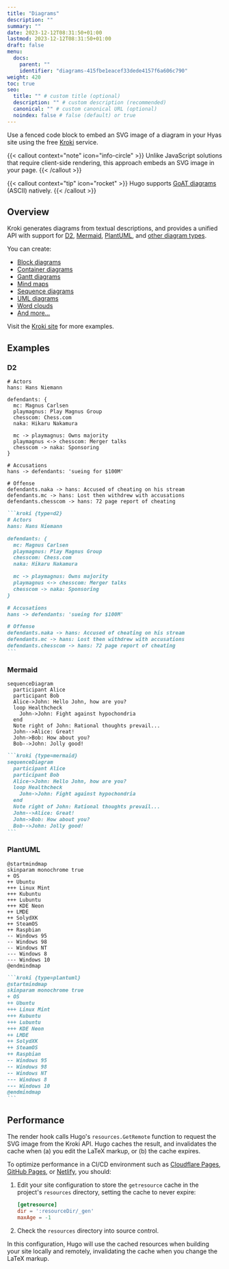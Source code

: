 ```yaml
---
title: "Diagrams"
description: ""
summary: ""
date: 2023-12-12T08:31:50+01:00
lastmod: 2023-12-12T08:31:50+01:00
draft: false
menu:
  docs:
    parent: ""
    identifier: "diagrams-415fbe1eacef33dede4157f6a606c790"
weight: 420
toc: true
seo:
  title: "" # custom title (optional)
  description: "" # custom description (recommended)
  canonical: "" # custom canonical URL (optional)
  noindex: false # false (default) or true
---
```


Use a fenced code block to embed an SVG image of a diagram in your Hyas site using the free [Kroki](https://kroki.io/) service.

{{< callout context="note" icon="info-circle" >}}
Unlike JavaScript solutions that require client-side rendering, this approach embeds an SVG image in your page.
{{< /callout >}}

{{< callout context="tip" icon="rocket" >}}
Hugo supports [GoAT diagrams](https://gohugo.io/content-management/diagrams/#goat-diagrams-ascii) (ASCII) natively.
{{< /callout >}}

## Overview

Kroki generates diagrams from textual descriptions, and provides a unified API with support for [D2](https://d2lang.com/), [Mermaid](https://mermaid.js.org/intro/), [PlantUML](https://plantuml.com/), and [other diagram types](https://kroki.io/#support).

You can create:

- [Block diagrams](https://kroki.io/examples.html#blockdiag)
- [Container diagrams](https://kroki.io/examples.html#structurizr-container)
- [Gantt diagrams](https://kroki.io/examples.html#gantt)
- [Mind maps](https://kroki.io/examples.html#mind-map)
- [Sequence diagrams](https://kroki.io/examples.html#mermaid-seqdiag)
- [UML diagrams](https://kroki.io/examples.html#uml-diag)
- [Word clouds](https://kroki.io/examples.html#word-cloud)
- [And more…](https://kroki.io/examples.html)

Visit the [Kroki site](https://kroki.io/examples.html) for more examples.

## Examples

### D2

```kroki {type=d2}
# Actors
hans: Hans Niemann

defendants: {
  mc: Magnus Carlsen
  playmagnus: Play Magnus Group
  chesscom: Chess.com
  naka: Hikaru Nakamura

  mc -> playmagnus: Owns majority
  playmagnus <-> chesscom: Merger talks
  chesscom -> naka: Sponsoring
}

# Accusations
hans -> defendants: 'sueing for $100M'

# Offense
defendants.naka -> hans: Accused of cheating on his stream
defendants.mc -> hans: Lost then withdrew with accusations
defendants.chesscom -> hans: 72 page report of cheating
```

````md
```kroki {type=d2}
# Actors
hans: Hans Niemann

defendants: {
  mc: Magnus Carlsen
  playmagnus: Play Magnus Group
  chesscom: Chess.com
  naka: Hikaru Nakamura

  mc -> playmagnus: Owns majority
  playmagnus <-> chesscom: Merger talks
  chesscom -> naka: Sponsoring
}

# Accusations
hans -> defendants: 'sueing for $100M'

# Offense
defendants.naka -> hans: Accused of cheating on his stream
defendants.mc -> hans: Lost then withdrew with accusations
defendants.chesscom -> hans: 72 page report of cheating
```
````

### Mermaid

```kroki {type=mermaid}
sequenceDiagram
  participant Alice
  participant Bob
  Alice->John: Hello John, how are you?
  loop Healthcheck
    John->John: Fight against hypochondria
  end
  Note right of John: Rational thoughts prevail...
  John-->Alice: Great!
  John->Bob: How about you?
  Bob-->John: Jolly good!
```

````md
```kroki {type=mermaid}
sequenceDiagram
  participant Alice
  participant Bob
  Alice->John: Hello John, how are you?
  loop Healthcheck
    John->John: Fight against hypochondria
  end
  Note right of John: Rational thoughts prevail...
  John-->Alice: Great!
  John->Bob: How about you?
  Bob-->John: Jolly good!
```
````

### PlantUML

```kroki {type=plantuml}
@startmindmap
skinparam monochrome true
+ OS
++ Ubuntu
+++ Linux Mint
+++ Kubuntu
+++ Lubuntu
+++ KDE Neon
++ LMDE
++ SolydXK
++ SteamOS
++ Raspbian
-- Windows 95
-- Windows 98
-- Windows NT
--- Windows 8
--- Windows 10
@endmindmap
```

````md
```kroki {type=plantuml}
@startmindmap
skinparam monochrome true
+ OS
++ Ubuntu
+++ Linux Mint
+++ Kubuntu
+++ Lubuntu
+++ KDE Neon
++ LMDE
++ SolydXK
++ SteamOS
++ Raspbian
-- Windows 95
-- Windows 98
-- Windows NT
--- Windows 8
--- Windows 10
@endmindmap
```
````

## Performance

The render hook calls Hugo's `resources.GetRemote` function to request the SVG image from the Kroki API. Hugo caches the result, and invalidates the cache when (a) you edit the LaTeX markup, or (b) the cache expires.

To optimize performance in a CI/CD environment such as [Cloudflare Pages](https://pages.cloudflare.com/), [GitHub Pages](https://pages.github.com/), or [Netlify](https://www.netlify.com/), you should:

1. Edit your site configuration to store the `getresource` cache in the project's `resources` directory, setting the cache to never expire:

    ```toml {title=hugo.toml}
    [getresource]
    dir = ':resourceDir/_gen'
    maxAge = -1
    ```

2. Check the `resources` directory into source control.

In this configuration, Hugo will use the cached resources when building your site locally and remotely, invalidating the cache when you change the LaTeX markup.
